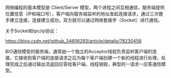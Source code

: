 网络编程的基本模型是 Client/Server 模型，两个进程之间互相通信，服务端提供位置信息（IP和端口号），客户端向服务端监听的地址发起连接请求，通过三次握手建立连接，连接建立成功，双方就可以通过网络套接字（Socket）进行通信。

关于Socket和tpc/ip协议：

https://blog.csdn.net/github_34606293/article/details/78230456

BIO通信模型的服务端，通常由一个独立的Acceptor线程负责监听客户端的连接，它接收到客户端的连接请求之后为每个客户端创建一个新的线程进行处理，处理完成之后通过输出流返回应答给客户端，线程销毁，典型的一请求一应答通信模型。